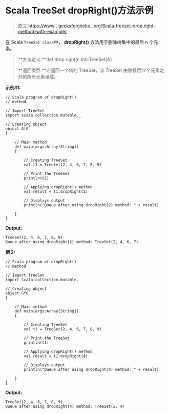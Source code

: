 # Scala TreeSet dropRight()方法示例

> 原文:[https://www . geeksforgeeks . org/Scala-treeset-drop right-method-with-example/](https://www.geeksforgeeks.org/scala-treeset-dropright-method-with-example/)

在 Scala `TreeSet class`中， **dropRight()** 方法用于删除树集中的最后 n 个元素。

> **方法定义:**def drop right(n:Int):TreeSet[A]
> 
> **返回类型:**它返回一个新的 TreeSet，该 TreeSet 由除最后‘n’个元素之外的所有元素组成。

**示例#1:**

```
// Scala program of dropRight() 
// method 

// Import TreeSet
import scala.collection.mutable._

// Creating object 
object GfG 
{ 

    // Main method 
    def main(args:Array[String]) 
    { 

        // Creating TreeSet
        val t1 = TreeSet(2, 4, 6, 7, 8, 9) 

        // Print the TreeSet
        println(t1) 

        // Applying dropRight() method  
        val result = t1.dropRight(2)

        // Displays output 
        println("Queue after using dropRight(2) method: " + result)

    } 
} 
```

**Output:**

```
TreeSet(2, 4, 6, 7, 8, 9)
Queue after using dropRight(2) method: TreeSet(2, 4, 6, 7)

```

**例 2:**

```
// Scala program of dropRight() 
// method 

// Import TreeSet
import scala.collection.mutable._

// Creating object 
object GfG 
{ 

    // Main method 
    def main(args:Array[String]) 
    { 

        // Creating TreeSet
        val t1 = TreeSet(2, 4, 6, 7, 8, 9) 

        // Print the TreeSet
        println(t1) 

        // Applying dropRight() method  
        val result = t1.dropRight(4)

        // Displays output 
        println("Queue after using dropRight(4) method: " + result)

    } 
} 
```

**Output:**

```
TreeSet(2, 4, 6, 7, 8, 9)
Queue after using dropRight(4) method: TreeSet(2, 4)

```